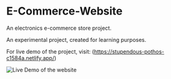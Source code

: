 # E-Commerce-Website
An electronics e-commerce store project.

An experimental project, created for learning purposes.

For live demo of the project, visit: (https://stupendous-pothos-c1584a.netlify.app/)


![Live Demo of the website](image.png)




